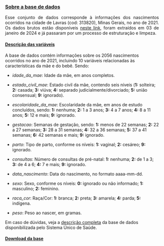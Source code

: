 
### [Sobre a base de dados](#)
<p align="justify">
Esse conjunto de dados corresponde à informações dos nascimentos ocorridos na cidade de Lavras (cod: 313820), Minas Gerais, no ano de 2021. Os dados brutos estão disponíveis <a href="https://datasus.saude.gov.br/transferencia-de-arquivos" target="_blank">neste link</a>, foram extraídos em 03 de janeiro de 2024 e já passaram por um processo de estruturação e limpeza. 
</p> 

#### [Descrição das variáveis](#)
A base de dados contém informações sobre os 2056 nascimentos ocorridos no ano de 2021, incluindo 10 variáveis relacionadas às características da mãe e do bebê. Sendo:

- *idade_da_mae*: Idade da mãe, em anos completos.
  
- *estado_civil_mae*: Estado civil da mãe, contendo seis níveis (<b>1:</b> solteira; <b>2:</b> casada; <b>3:</b> viúva; <b>4:</b> separado judicialmente/divorciado; <b>5:</b> união consensual; <b>9:</b> ignorado).

- *escolaridade_da_mae*: Escolaridade da mãe, em anos de estudo concluídos, sendo: <b>1:</b> nenhuma; <b>2:</b> 1 a 3 anos; <b>3:</b> 4 a 7 anos; <b>4:</b> 8 a 11 anos; <b>5:</b> 12 e mais; <b>9:</b> ignorado.

- *gestacao*: Semanas de gestação, sendo: <b>1:</b> menos de 22 semanas; <b>2:</b> 22 a 27 semanas; <b>3:</b> 28 a 31 semanas; <b>4:</b> 32 a 36 semanas; <b>5:</b> 37 a 41 semanas; <b>6:</b> 42 semanas e mais; <b>9:</b> ignorado.

- *parto*: Tipo de parto, conforme os níveis: <b>1:</b> vaginal; <b>2:</b> cesáreo; <b>9:</b> ignorado.

- *consultas*: Número de consultas de pré-natal: <b>1:</b> nenhuma; <b>2:</b> de 1 a 3; <b>3:</b> de 4 a 6; <b>4:</b> 7 e mais; <b>9:</b> ignorado.

- *data_nascimento*: Data do nascimento, no formato aaaa-mm-dd.

- *sexo*: Sexo, conforme os níveis: <b>0:</b> ignorado ou não informado; <b>1:</b> masculino; <b>2:</b> feminino.

- *raca_cor*: Raça/Cor: <b>1:</b> branca; <b>2:</b> preta; <b>3:</b> amarela; <b>4:</b> parda; <b>5:</b> indígena.

- *peso*: Peso ao nascer, em gramas.

Em caso de dúvidas, veja a <a href="https://luizpala1.github.io/GES109/bases_de_dados/sus_nascimentos/Estrutura_SINASC_para_CD.pdf" target="_blank">descrição completa</a>
 da base de dados disponibilizada pelo Sistema Único de Saúde. 

#### [Download da base](#)



